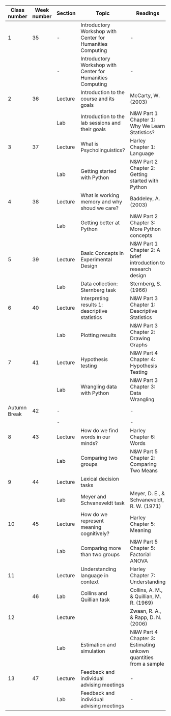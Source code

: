 | Class number | Week number | Section | Topic                                                      | Readings                                                         |
|--------------|-------------|---------|------------------------------------------------------------|------------------------------------------------------------------|
| 1            | 35          | -       | Introductory Workshop with Center for Humanities Computing | -                                                                |
|              |             | -       | Introductory Workshop with Center for Humanities Computing | -                                                                |
| 2            | 36          | Lecture | Introduction to the course and its goals                   | McCarty, W. (2003)                                               |
|              |             | Lab     | Introduction to the lab sessions and their goals           | N&W Part 1 Chapter 1: Why We Learn Statistics?                   |
| 3            | 37          | Lecture | What is Psycholinguistics?                                 | Harley Chapter 1: Language                                       |
|              |             | Lab     | Getting started with Python                                | N&W Part 2 Chapter 2: Getting started with Python                |
| 4            | 38          | Lecture | What is working memory and why shoud we care?              | Baddeley, A. (2003)                                              |
|              |             | Lab     | Getting better at Python                                   | N&W Part 2 Chapter 3: More Python concepts                       |
| 5            | 39          | Lecture | Basic Concepts in Experimental Design                      | N&W Part 1 Chapter 2: A brief introduction to research design    |
|              |             | Lab     | Data collection: Sternberg task                            | Sternberg, S. (1966)                                             |
| 6            | 40          | Lecture | Interpreting results 1: descriptive statistics             | N&W Part 3 Chapter 1: Descriptive Statistics                     |
|              |             | Lab     | Plotting results                                           | N&W Part 3 Chapter 2: Drawing Graphs                             |
| 7            | 41          | Lecture | Hypothesis testing                                         | N&W Part 4 Chapter 4: Hypothesis Testing                         |
|              |             | Lab     | Wrangling data with Python                                 | N&W Part 3 Chapter 3: Data Wrangling                             |
| Autumn Break | 42          | -       |                                                            | -                                                                |
|              |             | -       |                                                            | -                                                                |
| 8            | 43          | Lecture | How do we find words in our minds?                         | Harley Chapter 6: Words                                          |
|              |             | Lab     | Comparing two groups                                       | N&W Part 5 Chapter 2: Comparing Two Means                        |
| 9            | 44          | Lecture | Lexical decision tasks                                     |                                                                  |
|              |             | Lab     | Meyer and Schvaneveldt task                                | Meyer, D. E., & Schvaneveldt, R. W. (1971)                       |
| 10           | 45          | Lecture | How do we represent meaning cognitively?                   | Harley Chapter 5: Meaning                                        |
|              |             | Lab     | Comparing more than two groups                             | N&W Part 5 Chapter 5: Factorial ANOVA                            |
| 11           |             | Lecture | Understanding language in context                          | Harley Chapter 7: Understanding                                  |
|              | 46          | Lab     | Collins and Quillian task                                 | Collins, A. M., & Quillian, M. R. (1969)                         |
| 12           |             | Lecture |                                                            | Zwaan, R. A., & Rapp, D. N. (2006)                               |
|              |             | Lab     | Estimation and simulation                                  | N&W Part 4 Chapter 3: Estimating unkown quantities from a sample |
| 13           | 47          | Lecture | Feedback and individual advising meetings                  | -                                                                |
|              |             | Lab     | Feedback and individual advising meetings                  | -                                                                |